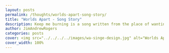```yaml
---
layout: posts
permalink: /thoughts/worlds-apart-song-story/
title: "Worlds Apart - Song Story"
description: Keep me burning is a song written from the place of wanting to get back to the original passion and fight we all experience in our lives.
author: JimAndrewRogers
categories: posts
cover: <img src="../../../../images/wa-singe-design.jpg" alt="Worlds Apart">
cover_width: 100%
---
```




